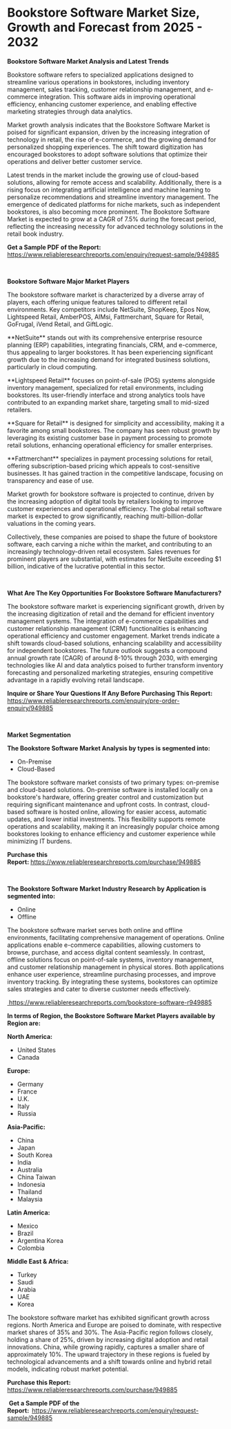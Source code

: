 <p><h1>Bookstore Software Market Size, Growth and Forecast from 2025 - 2032</h1></p><p><strong>Bookstore Software Market Analysis and Latest Trends</strong></p>
<p><p>Bookstore software refers to specialized applications designed to streamline various operations in bookstores, including inventory management, sales tracking, customer relationship management, and e-commerce integration. This software aids in improving operational efficiency, enhancing customer experience, and enabling effective marketing strategies through data analytics.</p><p>Market growth analysis indicates that the Bookstore Software Market is poised for significant expansion, driven by the increasing integration of technology in retail, the rise of e-commerce, and the growing demand for personalized shopping experiences. The shift toward digitization has encouraged bookstores to adopt software solutions that optimize their operations and deliver better customer service.</p><p>Latest trends in the market include the growing use of cloud-based solutions, allowing for remote access and scalability. Additionally, there is a rising focus on integrating artificial intelligence and machine learning to personalize recommendations and streamline inventory management. The emergence of dedicated platforms for niche markets, such as independent bookstores, is also becoming more prominent. The Bookstore Software Market is expected to grow at a CAGR of 7.5% during the forecast period, reflecting the increasing necessity for advanced technology solutions in the retail book industry.</p></p>
<p><strong>Get a Sample PDF of the Report:&nbsp;</strong> <a href="https://www.reliableresearchreports.com/enquiry/request-sample/949885?utm_campaign=3078&utm_medium=2&utm_source=Github&utm_content=ia&utm_term=16042025&utm_id=bookstore-software">https://www.reliableresearchreports.com/enquiry/request-sample/949885</a></p>
<p>&nbsp;</p>
<p><strong>Bookstore Software Major Market Players</strong></p>
<p><p>The bookstore software market is characterized by a diverse array of players, each offering unique features tailored to different retail environments. Key competitors include NetSuite, ShopKeep, Epos Now, Lightspeed Retail, AmberPOS, AIMsi, Fattmerchant, Square for Retail, GoFrugal, iVend Retail, and GiftLogic.</p><p>**NetSuite** stands out with its comprehensive enterprise resource planning (ERP) capabilities, integrating financials, CRM, and e-commerce, thus appealing to larger bookstores. It has been experiencing significant growth due to the increasing demand for integrated business solutions, particularly in cloud computing.</p><p>**Lightspeed Retail** focuses on point-of-sale (POS) systems alongside inventory management, specialized for retail environments, including bookstores. Its user-friendly interface and strong analytics tools have contributed to an expanding market share, targeting small to mid-sized retailers.</p><p>**Square for Retail** is designed for simplicity and accessibility, making it a favorite among small bookstores. The company has seen robust growth by leveraging its existing customer base in payment processing to promote retail solutions, enhancing operational efficiency for smaller enterprises.</p><p>**Fattmerchant** specializes in payment processing solutions for retail, offering subscription-based pricing which appeals to cost-sensitive businesses. It has gained traction in the competitive landscape, focusing on transparency and ease of use.</p><p>Market growth for bookstore software is projected to continue, driven by the increasing adoption of digital tools by retailers looking to improve customer experiences and operational efficiency. The global retail software market is expected to grow significantly, reaching multi-billion-dollar valuations in the coming years.</p><p>Collectively, these companies are poised to shape the future of bookstore software, each carving a niche within the market, and contributing to an increasingly technology-driven retail ecosystem. Sales revenues for prominent players are substantial, with estimates for NetSuite exceeding $1 billion, indicative of the lucrative potential in this sector.</p></p>
<p>&nbsp;</p>
<p><strong>What Are The Key Opportunities For Bookstore Software Manufacturers?</strong></p>
<p><p>The bookstore software market is experiencing significant growth, driven by the increasing digitization of retail and the demand for efficient inventory management systems. The integration of e-commerce capabilities and customer relationship management (CRM) functionalities is enhancing operational efficiency and customer engagement. Market trends indicate a shift towards cloud-based solutions, enhancing scalability and accessibility for independent bookstores. The future outlook suggests a compound annual growth rate (CAGR) of around 8-10% through 2030, with emerging technologies like AI and data analytics poised to further transform inventory forecasting and personalized marketing strategies, ensuring competitive advantage in a rapidly evolving retail landscape.</p></p>
<p><strong>Inquire or Share Your Questions If Any Before Purchasing This Report:</strong> <a href="https://www.reliableresearchreports.com/enquiry/pre-order-enquiry/949885?utm_campaign=3078&utm_medium=2&utm_source=Github&utm_content=ia&utm_term=16042025&utm_id=bookstore-software">https://www.reliableresearchreports.com/enquiry/pre-order-enquiry/949885</a></p>
<p>&nbsp;</p>
<p><strong>Market Segmentation</strong></p>
<p><strong>The Bookstore Software Market Analysis by types is segmented into:</strong></p>
<p><ul><li>On-Premise</li><li>Cloud-Based</li></ul></p>
<p><p>The bookstore software market consists of two primary types: on-premise and cloud-based solutions. On-premise software is installed locally on a bookstore's hardware, offering greater control and customization but requiring significant maintenance and upfront costs. In contrast, cloud-based software is hosted online, allowing for easier access, automatic updates, and lower initial investments. This flexibility supports remote operations and scalability, making it an increasingly popular choice among bookstores looking to enhance efficiency and customer experience while minimizing IT burdens.</p></p>
<p><strong>Purchase this Report:&nbsp;</strong><a href="https://www.reliableresearchreports.com/purchase/949885?utm_campaign=3078&utm_medium=2&utm_source=Github&utm_content=ia&utm_term=16042025&utm_id=bookstore-software">https://www.reliableresearchreports.com/purchase/949885</a></p>
<p>&nbsp;</p>
<p><strong>The Bookstore Software Market Industry Research by Application is segmented into:</strong></p>
<p><ul><li>Online</li><li>Offline</li></ul></p>
<p><p>The bookstore software market serves both online and offline environments, facilitating comprehensive management of operations. Online applications enable e-commerce capabilities, allowing customers to browse, purchase, and access digital content seamlessly. In contrast, offline solutions focus on point-of-sale systems, inventory management, and customer relationship management in physical stores. Both applications enhance user experience, streamline purchasing processes, and improve inventory tracking. By integrating these systems, bookstores can optimize sales strategies and cater to diverse customer needs effectively.</p></p>
<p><a href="https://www.reliableresearchreports.com/bookstore-software-r949885?utm_campaign=3078&utm_medium=2&utm_source=Github&utm_content=ia&utm_term=16042025&utm_id=bookstore-software">&nbsp;https://www.reliableresearchreports.com/bookstore-software-r949885</a></p>
<p><strong>In terms of Region, the Bookstore Software Market Players available by Region are:</strong></p>
<p>
    <p> <strong> North America: </strong>
        <ul>
            <li>United States</li>
            <li>Canada</li>
        </ul>
        </p> 
    <p> <strong> Europe: </strong>
        <ul>
            <li>Germany</li>
            <li>France</li>
            <li>U.K.</li>
            <li>Italy</li>
            <li>Russia</li>
        </ul>
        </p> 
    <p> <strong> Asia-Pacific: </strong>
        <ul>
            <li>China</li>
            <li>Japan</li>
            <li>South Korea</li>
            <li>India</li>
            <li>Australia</li>
            <li>China Taiwan</li>
            <li>Indonesia</li>
            <li>Thailand</li>
            <li>Malaysia</li>
        </ul>
        </p> 
    <p> <strong> Latin America: </strong>
        <ul>
            <li>Mexico</li>
            <li>Brazil</li>
            <li>Argentina Korea</li>
            <li>Colombia</li>
        </ul>
        </p> 
    <p> <strong> Middle East & Africa: </strong>
        <ul>
            <li>Turkey</li>
            <li>Saudi</li>
            <li>Arabia</li>
            <li>UAE</li>
            <li>Korea</li>
        </ul>
    </p>
    </p>
<p><p>The bookstore software market has exhibited significant growth across regions. North America and Europe are poised to dominate, with respective market shares of 35% and 30%. The Asia-Pacific region follows closely, holding a share of 25%, driven by increasing digital adoption and retail innovations. China, while growing rapidly, captures a smaller share of approximately 10%. The upward trajectory in these regions is fueled by technological advancements and a shift towards online and hybrid retail models, indicating robust market potential.</p></p>
<p><strong>Purchase this Report: </strong><a href="https://www.reliableresearchreports.com/purchase/949885?utm_campaign=3078&utm_medium=2&utm_source=Github&utm_content=ia&utm_term=16042025&utm_id=bookstore-software">https://www.reliableresearchreports.com/purchase/949885</a></p>
<p>&nbsp;<strong>Get a Sample PDF of the Report:&nbsp;&nbsp;</strong><a href="https://www.reliableresearchreports.com/enquiry/request-sample/949885?utm_campaign=3078&utm_medium=2&utm_source=Github&utm_content=ia&utm_term=16042025&utm_id=bookstore-software">https://www.reliableresearchreports.com/enquiry/request-sample/949885</a></p>
<p><strong></strong></p>
<p><p></p><p></p><p></p></p>